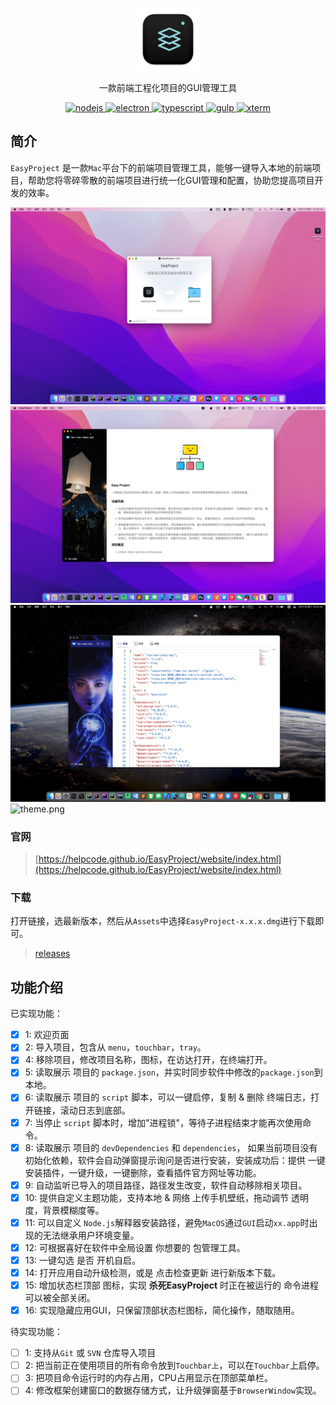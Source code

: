 <p align="center">
    <img style="width: 100px;height: 100px;" src="./website/img/logo.png"/>
</p>
<p align="center">
  一款前端工程化项目的GUI管理工具
</p>
<p align="center">
  <a href="https://nodejs.org/en/download/">
    <img src="https://img.shields.io/badge/node.js-v14.19.0-blue.svg" alt="nodejs">
  </a>
  <a href="https://www.electronjs.org/">
    <img src="https://img.shields.io/badge/electron-v13.5.1-brightgreen" alt="electron">
  </a>
  <a href="https://www.typescriptlang.org/">
    <img src="https://img.shields.io/badge/typescript-v4.4.4-blue" alt="typescript">
  </a>
  <a href="https://gulpjs.com/">
    <img src="https://img.shields.io/badge/gulp-v4.0.2-orange" alt="gulp">
  </a>
  <a href="https://xtermjs.org/">
    <img src="https://img.shields.io/badge/xterm-v4.9.0-brightgreen" alt="xterm">
  </a>
</p>

## 简介

`EasyProject` 是一款`Mac`平台下的前端项目管理工具，能够一键导入本地的前端项目，帮助您将零碎零散的前端项目进行统一化GUI管理和配置，协助您提高项目开发的效率。

![install.png](./website/img/doc/install-min.png)
![main-min.png](./website/img/doc/main-min.png)
![package-min.png](./website/img/doc/package-min.png)
![theme.png](./website/img/theme.png)

### 官网

> [https://helpcode.github.io/EasyProject/website/index.html](https://helpcode.github.io/EasyProject/website/index.html)

### 下载

打开链接，选最新版本，然后从`Assets`中选择`EasyProject-x.x.x.dmg`进行下载即可。

> [releases](https://github.com/helpcode/EasyProject/releases)

## 功能介绍

已实现功能：

- [x] 1: 欢迎页面
- [x] 2: 导入项目，包含从 `menu`，`touchbar`，`tray`。
- [x] 4: 移除项目，修改项目名称，图标，在访达打开，在终端打开。
- [x] 5: 读取展示 项目的 `package.json`，并实时同步软件中修改的`package.json`到本地。
- [x] 6: 读取展示 项目的 `script` 脚本，可以一键启停，复制 & 删除 终端日志，打开链接，滚动日志到底部。
- [x] 7: 当停止 `script` 脚本时，增加"进程锁"，等待子进程结束才能再次使用命令。
- [x] 8: 读取展示 项目的 `devDependencies` 和 `dependencies`， 如果当前项目没有初始化依赖，软件会自动弹窗提示询问是否进行安装，安装成功后：提供 一键安装插件，一键升级，一键删除，查看插件官方网址等功能。
- [x] 9: 自动监听已导入的项目路径，路径发生改变，软件自动移除相关项目。
- [x] 10: 提供自定义主题功能，支持本地 & 网络 上传手机壁纸，拖动调节 透明度，背景模糊度等。
- [x] 11: 可以自定义 `Node.js`解释器安装路径，避免`MacOS`通过`GUI`启动`xx.app`时出现的无法继承用户环境变量。
- [x] 12: 可根据喜好在软件中全局设置 你想要的 包管理工具。
- [x] 13: 一键勾选 是否 开机自启。
- [x] 14: 打开应用自动升级检测，或是 点击检查更新 进行新版本下载。
- [x] 15: 增加状态栏顶部 图标，实现 **杀死EasyProject** 时正在被运行的 命令进程 可以被全部关闭。
- [x] 16: 实现隐藏应用GUI，只保留顶部状态栏图标，简化操作，随取随用。

待实现功能：

- [ ] 1: 支持从`Git` 或 `SVN` 仓库导入项目
- [ ] 2: 把当前正在使用项目的所有命令放到`Touchbar上`，可以在`Touchbar`上启停。
- [ ] 3: 把项目命令运行时的内存占用，CPU占用显示在顶部菜单栏。
- [ ] 4: 修改框架创建窗口的数据存储方式，让升级弹窗基于`BrowserWindow`实现。
